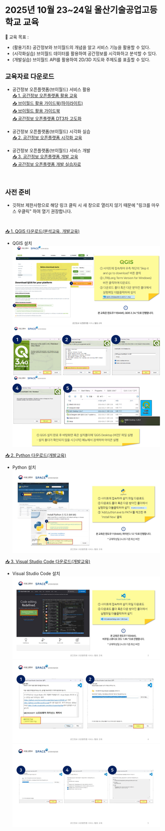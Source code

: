 # 2025년 10월 23~24일 울산기술공업고등학교 교육

🙌 교육 목표 :

- (활용기초) 공간정보와 브이월드의 개념을 알고 서비스 기능을 활용할 수 있다.
- (시각화실습) 브이월드 데이터를 활용하여 공간정보를 시각화하고 분석할 수 있다.
- (개발실습) 브이월드 API를 활용하여 2D/3D 지도와 주제도를 표출할 수 있다.

## 교육자료 다운로드

- 공간정보 오픈플랫폼(브이월드) 서비스 활용</br>
[📥 1. 공간정보 오픈플랫폼 활용 교육](https://drive.google.com/file/d/1t9CSjI5LIheG2iEVwSHPr0_SW2e0nrfU/view?usp=drive_link)</br>
[📥 브이월드 활용 가이드북(하이라이트)](https://drive.google.com/file/d/1QyfZe4w1F_2jTrZahCmDbL2MWQ71bisT/view?usp=drive_link)</br>
[📥 브이월드 활용 가이드북](https://drive.google.com/file/d/1-zpUVH5NmG_3doAR9zR75waDBKb1Q3Go/view?usp=drive_link)</br>
[📥 공간정보 오픈플랫폼 DT3차 고도화](https://drive.google.com/file/d/1iZeS1IYReb1EoS9eSOMdgcsd7wGK0qhL/view?usp=drive_link)</br></br>
- 공간정보 오픈플랫폼(브이월드) 시각화 실습</br>
[📥 2. 공간정보 오픈플랫폼 시각화 교육](https://drive.google.com/file/d/1h4JwYaSmWA1dmaYAhoNKfEvDEybQ8d5Z/view?usp=drive_link)</br></br>
- 공간정보 오픈플랫폼(브이월드) 서비스 개발</br>
[📥 3. 공간정보 오픈플랫폼 개발 교육](https://drive.google.com/file/d/1JORq5oBOb5GuyXErIkygTa-86QRxRhIu/view?usp=drive_link)</br>
[📥 공간정보 오픈플랫폼 개발 실습자료](https://github.com/V-world/V-world_API_sample/tree/master/%EB%B8%8C%EC%9D%B4%EC%9B%94%EB%93%9C_%EA%B5%90%EC%9C%A1/2025%EB%85%84_%EB%B8%8C%EC%9D%B4%EC%9B%94%EB%93%9C_%EA%B0%9C%EB%B0%9C%EA%B5%90%EC%9C%A1)</br>
</br>

## 사전 준비

- 깃허브 제한사항으로 해당 링크 클릭 시 새 창으로 열리지 않기 때문에 "링크를 마우스 우클릭" 하여 열기 권장합니다.
</br>

[📥 1. QGIS 다운로드(분석교육, 개발교육)](https://www.qgis.org/download/)

- QGIS 설치
![image](./images/QGIS%20(3).png)
![image](./images/QGIS%20(2).png)
![image](./images/QGIS%20(1).png)

[📥 2. Python 다운로드(개발교육)](https://www.python.org/downloads/)

- Python 설치
![image](./images/Python.JPG)

[📥 3. Visual Studio Code 다운로드(개발교육)](https://code.visualstudio.com/)

- Visual Studio Code 설치
![image](./images/VSCode%20(1).JPG)
![image](./images/VSCode%20(2).JPG)
![image](./images/VSCode%20(3).JPG)

